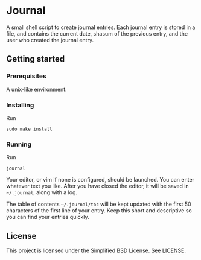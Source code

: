 # Journal

A small shell script to create journal entries. Each journal entry is
stored in a file, and contains the current date, shasum of the previous
entry, and the user who created the journal entry.

## Getting started

### Prerequisites

A unix-like environment.

### Installing

Run

`sudo make install`

### Running

Run

`journal`

Your editor, or vim if none is configured, should be launched. You can
enter whatever text you like. After you have closed the editor, it
will be saved in `~/.journal`, along with a log.

The table of contents `~/.journal/toc` will be kept updated with the
first 50 characters of the first line of your entry. Keep this short and
descriptive so you can find your entries quickly.

## License

This project is licensed under the Simplified BSD License. See
[LICENSE](LICENSE).

